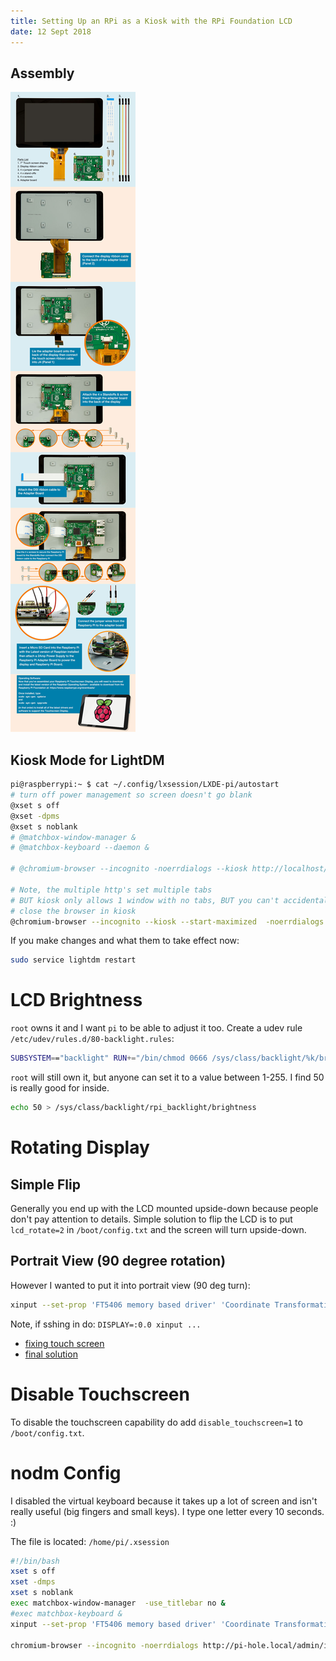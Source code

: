 ```yaml
---
title: Setting Up an RPi as a Kiosk with the RPi Foundation LCD
date: 12 Sept 2018
---
```


## Assembly

![](pics/lcd-assembly.jpg)

## Kiosk Mode for LightDM

```bash
pi@raspberrypi:~ $ cat ~/.config/lxsession/LXDE-pi/autostart
# turn off power management so screen doesn't go blank
@xset s off
@xset -dpms
@xset s noblank
# @matchbox-window-manager &
# @matchbox-keyboard --daemon &

# @chromium-browser --incognito -noerrdialogs --kiosk http://localhost/

# Note, the multiple http's set multiple tabs
# BUT kiosk only allows 1 window with no tabs, BUT you can't accidentally
# close the browser in kiosk
@chromium-browser --incognito --kiosk --start-maximized  -noerrdialogs http://pi-hole.local/admin/index.php http://plex.local:8080
```

If you make changes and what them to take effect now:

```bash
sudo service lightdm restart
```

# LCD Brightness

`root` owns it and I want `pi` to be able to adjust it too. Create a udev rule
`/etc/udev/rules.d/80-backlight.rules`:

```bash
SUBSYSTEM=="backlight" RUN+="/bin/chmod 0666 /sys/class/backlight/%k/brightness /sys/class/backlight/%k/bl_power"
```

`root` will still own it, but anyone can set it to a value between 1-255. I find
50 is really good for inside.

```bash
echo 50 > /sys/class/backlight/rpi_backlight/brightness
```

# Rotating Display

## Simple Flip

Generally you end up with the LCD mounted upside-down because people don't
pay attention to details. Simple solution to flip the LCD is to
put `lcd_rotate=2` in `/boot/config.txt` and the screen will turn upside-down.

## Portrait View (90 degree rotation)

However I wanted to put it into portrait view (90 deg turn):

```bash
xinput --set-prop 'FT5406 memory based driver' 'Coordinate Transformation Matrix' 0 1 0 -1 0 1 0 0 1
```

Note, if sshing in do: `DISPLAY=:0.0 xinput ...`

- [fixing touch screen](https://www.raspberrypi.org/forums/viewtopic.php?f=108&t=120793)
- [final solution](https://www.raspberrypi.org/forums/viewtopic.php?t=172025)

# Disable Touchscreen

To disable the touchscreen capability do add `disable_touchscreen=1` to `/boot/config.txt`.

# nodm Config

I disabled the virtual keyboard because it takes up a lot of screen and isn't
really useful (big fingers and small keys). I type one letter every 10 seconds. :)

The file is located: `/home/pi/.xsession`

```bash
#!/bin/bash
xset s off
xset -dmps
xset s noblank
exec matchbox-window-manager  -use_titlebar no &
#exec matchbox-keyboard &
xinput --set-prop 'FT5406 memory based driver' 'Coordinate Transformation Matrix' 0 1 0 -1 0 1 0 0 1

chromium-browser --incognito -noerrdialogs http://pi-hole.local/admin/index.php http://localhost:8080
```
